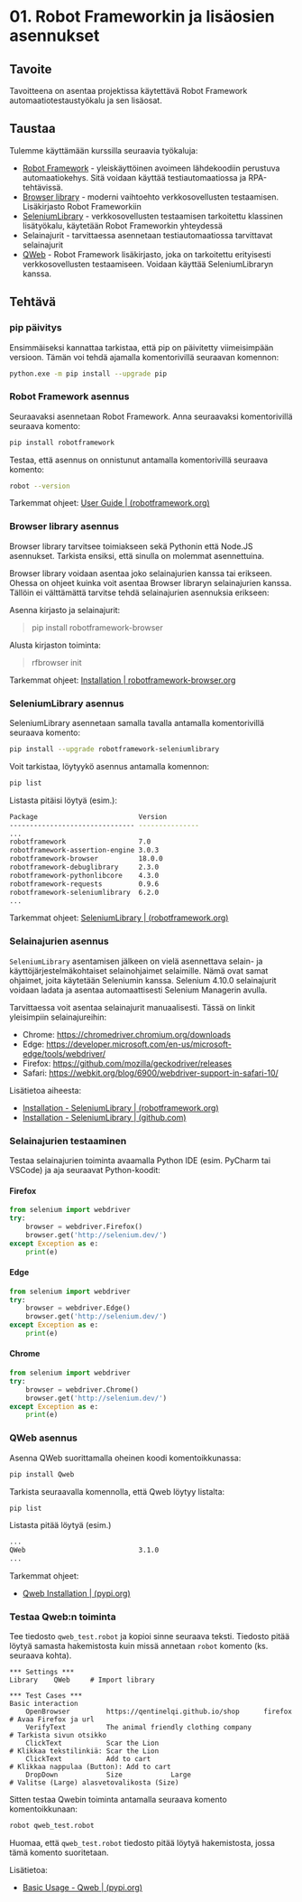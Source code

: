 # 01. Robot Frameworkin ja lisäosien asennukset

## Tavoite
Tavoitteena on asentaa projektissa käytettävä Robot Framework automaatiotestaustyökalu ja sen lisäosat.
## Taustaa
Tulemme käyttämään kurssilla seuraavia työkaluja:
- [Robot Framework](https://robotframework.org/) - yleiskäyttöinen avoimeen lähdekoodiin perustuva automaatiokehys. Sitä voidaan käyttää testiautomaatiossa ja RPA-tehtävissä.
- [Browser library](https://robotframework-browser.org/) - moderni vaihtoehto verkkosovellusten testaamisen. Lisäkirjasto Robot Frameworkiin
- [SeleniumLibrary](https://robotframework.org/SeleniumLibrary/) - verkkosovellusten testaamisen tarkoitettu klassinen lisätyökalu, käytetään Robot Frameworkin yhteydessä
- Selainajurit - tarvittaessa asennetaan testiautomaatiossa tarvittavat selainajurit
- [QWeb](https://pypi.org/project/QWeb/) - Robot Framework lisäkirjasto, joka on tarkoitettu erityisesti verkkosovellusten testaamiseen. Voidaan käyttää SeleniumLibraryn kanssa.

## Tehtävä
### pip päivitys
  Ensimmäiseksi kannattaa tarkistaa, että pip on päivitetty viimeisimpään versioon. Tämän voi tehdä ajamalla komentorivillä seuraavan komennon:
```bash
python.exe -m pip install --upgrade pip
```
### Robot Framework asennus
Seuraavaksi asennetaan Robot Framework. Anna seuraavaksi komentorivillä seuraava komento:
```bash
pip install robotframework
```
Testaa, että asennus on onnistunut antamalla komentorivillä seuraava komento:
```bash
robot --version
```
Tarkemmat ohjeet: [User Guide | (robotframework.org)](https://robotframework.org/robotframework/latest/RobotFrameworkUserGuide.html#installing-using-pip)

### Browser library asennus
Browser library tarvitsee toimiakseen sekä Pythonin että Node.JS asennukset. Tarkista ensiksi, että sinulla on molemmat asennettuina.

Browser library voidaan asentaa joko selainajurien kanssa tai erikseen. Ohessa on ohjeet kuinka voit asentaa Browser libraryn selainajurien kanssa. Tällöin ei välttämättä tarvitse tehdä selainajurien asennuksia erikseen:

Asenna kirjasto ja selainajurit:
> pip install robotframework-browser

Alusta kirjaston toiminta:
> rfbrowser init

Tarkemmat ohjeet: [Installation | robotframework-browser.org](https://robotframework-browser.org/#installation)

### SeleniumLibrary asennus
SeleniumLibrary asennetaan samalla tavalla antamalla komentorivillä seuraava komento:
```bash
pip install --upgrade robotframework-seleniumlibrary
```
Voit tarkistaa, löytyykö asennus antamalla komennon:
```bash
pip list
```
Listasta pitäisi löytyä (esim.):
```bash
Package                         Version
------------------------------- ---------------
...
robotframework                  7.0
robotframework-assertion-engine 3.0.3
robotframework-browser          18.0.0
robotframework-debuglibrary     2.3.0
robotframework-pythonlibcore    4.3.0
robotframework-requests         0.9.6
robotframework-seleniumlibrary  6.2.0
...
```
Tarkemmat ohjeet: [SeleniumLibrary | (robotframework.org)](https://robotframework.org/SeleniumLibrary/)

### Selainajurien asennus
`SeleniumLibrary` asentamisen jälkeen on vielä asennettava selain- ja käyttöjärjestelmäkohtaiset selainohjaimet selaimille. Nämä ovat samat ohjaimet, joita käytetään Seleniumin kanssa. Selenium 4.10.0 selainajurit voidaan ladata ja asentaa automaattisesti Selenium Managerin avulla.

Tarvittaessa voit asentaa selainajurit manuaalisesti. Tässä on linkit yleisimpiin selainajureihin:
- Chrome:	https://chromedriver.chromium.org/downloads
- Edge:	https://developer.microsoft.com/en-us/microsoft-edge/tools/webdriver/
- Firefox:	https://github.com/mozilla/geckodriver/releases
- Safari:	https://webkit.org/blog/6900/webdriver-support-in-safari-10/

Lisätietoa aiheesta: 
- [Installation - SeleniumLibrary | (robotframework.org)](https://robotframework.org/SeleniumLibrary/#installation)
- [Installation - SeleniumLibrary | (github.com)](https://github.com/robotframework/SeleniumLibrary?tab=readme-ov-file#installation)

### Selainajurien testaaminen
Testaa selainajurien toiminta avaamalla Python IDE (esim. PyCharm tai VSCode) ja aja seuraavat Python-koodit:
#### Firefox
```Python
from selenium import webdriver
try:
    browser = webdriver.Firefox()
    browser.get('http://selenium.dev/')
except Exception as e:
    print(e)
```
#### Edge
```Python
from selenium import webdriver
try:
    browser = webdriver.Edge()
    browser.get('http://selenium.dev/')
except Exception as e:
    print(e)
```
#### Chrome
```Python
from selenium import webdriver
try:
    browser = webdriver.Chrome()
    browser.get('http://selenium.dev/')
except Exception as e:
    print(e)
```
### QWeb asennus
Asenna QWeb suorittamalla oheinen koodi komentoikkunassa:
```bash
pip install Qweb
```
Tarkista seuraavalla komennolla, että Qweb löytyy listalta:
```bash
pip list
```
Listasta pitää löytyä (esim.)
```bash
...
QWeb                            3.1.0
...
```
Tarkemmat ohjeet:
- [Qweb Installation | (pypi.org)](https://pypi.org/project/QWeb/#installation) 
### Testaa Qweb:n toiminta
Tee tiedosto `qweb_test.robot` ja kopioi sinne seuraava teksti. Tiedosto pitää löytyä samasta hakemistosta kuin missä annetaan `robot` komento (ks. seuraava kohta).
```
*** Settings ***
Library    QWeb     # Import library

*** Test Cases ***
Basic interaction
    OpenBrowser         https://qentinelqi.github.io/shop      firefox  # Avaa Firefox ja url
    VerifyText          The animal friendly clothing company            # Tarkista sivun otsikko
    ClickText           Scar the Lion                                   # Klikkaa tekstilinkiä: Scar the Lion
    ClickText           Add to cart                                     # Klikkaa nappulaa (Button): Add to cart
    DropDown            Size            Large                           # Valitse (Large) alasvetovalikosta (Size)
```
Sitten testaa Qwebin toiminta antamalla seuraava komento komentoikkunaan:
```bash
robot qweb_test.robot
```
Huomaa, että `qweb_test.robot` tiedosto pitää löytyä hakemistosta, jossa tämä komento suoritetaan.

Lisätietoa:
- [Basic Usage - Qweb | (pypi.org)](https://pypi.org/project/QWeb/#usage)



